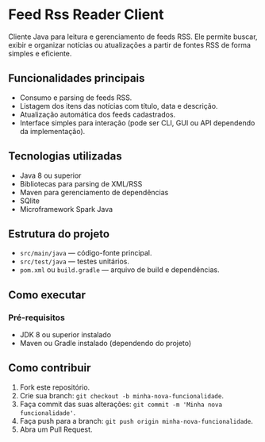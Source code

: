# Feed Rss Reader Client

Cliente Java para leitura e gerenciamento de feeds RSS. Ele permite buscar, exibir e organizar notícias ou atualizações a partir de fontes RSS de forma simples e eficiente.

## Funcionalidades principais

* Consumo e parsing de feeds RSS.
* Listagem dos itens das notícias com título, data e descrição.
* Atualização automática dos feeds cadastrados.
* Interface simples para interação (pode ser CLI, GUI ou API dependendo da implementação).

## Tecnologias utilizadas

* Java 8 ou superior
* Bibliotecas para parsing de XML/RSS
* Maven para gerenciamento de dependências
* SQlite
* Microframework Spark Java

## Estrutura do projeto

* `src/main/java` — código-fonte principal.
* `src/test/java` — testes unitários.
* `pom.xml` ou `build.gradle` — arquivo de build e dependências.

## Como executar

### Pré-requisitos

* JDK 8 ou superior instalado
* Maven ou Gradle instalado (dependendo do projeto)

## Como contribuir

1. Fork este repositório.
2. Crie sua branch: `git checkout -b minha-nova-funcionalidade`.
3. Faça commit das suas alterações: `git commit -m 'Minha nova funcionalidade'`.
4. Faça push para a branch: `git push origin minha-nova-funcionalidade`.
5. Abra um Pull Request.
